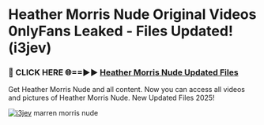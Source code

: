 # Heather Morris Nude Original Videos 0nlyFans Leaked - Files Updated! (i3jev)

<h3>🔴 CLICK HERE 🌐==►► <a href="https://tinyurl.com/yc6ubb5a" rel="nofollow">Heather Morris Nude Updated Files</a></h3>

Get Heather Morris Nude and all content. Now you can access all videos and pictures of Heather Morris Nude. New Updated Files 2025!

[![i3jev](https://i.imgur.com/7eu0CRL.gif)](https://tinyurl.com/yc6ubb5a)
marren morris nude